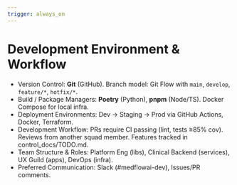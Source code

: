 ```yaml
---
trigger: always_on
---
```


# Development Environment & Workflow

- Version Control: **Git** (GitHub). Branch model: Git Flow with `main`, `develop`, `feature/*`, `hotfix/*`.
- Build / Package Managers: **Poetry** (Python), **pnpm** (Node/TS). Docker Compose for local infra.
- Deployment Environments: Dev → Staging → Prod via GitHub Actions, Docker, Terraform.
- Development Workflow: PRs require CI passing (lint, tests ≥85% cov). Reviews from another squad member. Features tracked in control_docs/TODO.md.
- Team Structure & Roles: Platform Eng (libs), Clinical Backend (services), UX Guild (apps), DevOps (infra).
- Preferred Communication: Slack (#medflowai-dev), Issues/PR comments.
